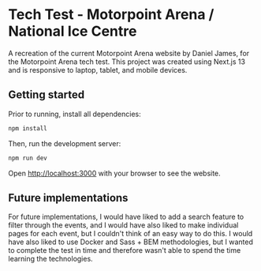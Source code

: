 # Tech Test - Motorpoint Arena / National Ice Centre

A recreation of the current Motorpoint Arena website by Daniel James, for the Motorpoint Arena tech test. This project was created using Next.js 13 and is responsive to laptop, tablet, and mobile devices.

## Getting started

Prior to running, install all dependencies:

```bash
npm install
```

Then, run the development server:

```bash
npm run dev
```

Open [http://localhost:3000](http://localhost:3000) with your browser to see the website.

## Future implementations

For future implementations, I would have liked to add a search feature to filter through the events, and I would have also liked to make individual pages for each event, but I couldn't think of an easy way to do this. I would have also liked to use Docker and Sass + BEM methodologies, but I wanted to complete the test in time and therefore wasn't able to spend the time learning the technologies.
